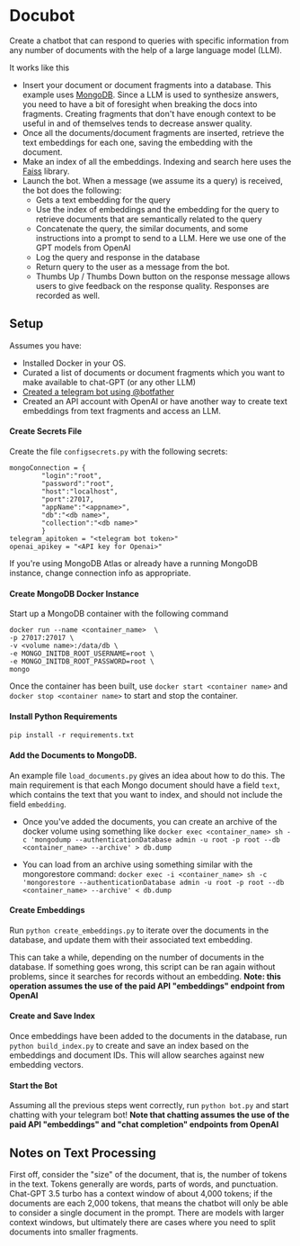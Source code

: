 # Docubot

Create a chatbot that can respond to queries with specific information from any number of documents with the help of a large language model (LLM). 

It works like this

- Insert your document or document fragments into a database. This example uses [MongoDB](https://www.mongodb.com/). Since a LLM is used to synthesize answers, you need to have a bit of foresight when breaking the docs into fragments. Creating fragments that don't have enough context to be useful in and of themselves tends to decrease answer quality.
- Once all the documents/document fragments are inserted, retrieve the text embeddings for each one, saving the embedding with the document.
- Make an index of all the embeddings. Indexing and search here uses the [Faiss](https://github.com/facebookresearch/faiss) library. 
- Launch the bot. When a message (we assume its a query) is received, the bot does the following:
  - Gets a text embedding for the query
  - Use the index of embeddings and the embedding for the query to retrieve documents that are semantically related to the query
  - Concatenate the query, the similar documents, and some instructions into a prompt to send to a LLM. Here we use one of the GPT models from OpenAI
  - Log the query and response in the database
  - Return query to the user as a message from the bot.
  - Thumbs Up / Thumbs Down button on the response message allows users to give feedback on the response quality. Responses are recorded as well.



## Setup

Assumes you have:

- Installed Docker in your OS.
- Curated a list of documents or document fragments which you want to make available to chat-GPT (or any other LLM)
- [Created a telegram bot using @botfather](https://core.telegram.org/bots/features#creating-a-new-bot)
- Created an API account with OpenAI or have another way to create text embeddings from text fragments and access an LLM.

#### Create Secrets File

Create the file `configsecrets.py` with the following secrets:

```
mongoConnection = { 	
		"login":"root",
		"password":"root",
		"host":"localhost",
		"port":27017,
		"appName":"<appname>",
		"db":"<db name>",
		"collection":"<db name>" 
		}
telegram_apitoken = "<telegram bot token>"
openai_apikey = "<API key for Openai>"
```
If you're using MongoDB Atlas or already have a running MongoDB instance, change connection info as appropriate.

#### Create MongoDB Docker Instance

Start up a MongoDB container with the following command

```
docker run --name <container_name>  \
-p 27017:27017 \
-v <volume name>:/data/db \
-e MONGO_INITDB_ROOT_USERNAME=root \
-e MONGO_INITDB_ROOT_PASSWORD=root \
mongo
```

Once the container has been built, use `docker start <container name>` and `docker stop <container name>` to start and stop the container. 

#### Install Python Requirements

```
pip install -r requirements.txt
```

#### Add the Documents to MongoDB.

 An example file `load_documents.py` gives an idea about how to do this. The main requirement is that each Mongo document should have a field `text`, which contains the text that you want to index, and should not include the field `embedding`.  

- Once you've added the documents, you can create an archive of the docker volume using something like  `docker exec <container_name> sh -c 'mongodump --authenticationDatabase admin -u root -p root --db <container_name> --archive' > db.dump`

- You can load from an archive using something similar with the mongorestore command: `docker exec -i <container_name> sh -c 'mongorestore --authenticationDatabase admin -u root -p root --db <container_name> --archive' < db.dump`

#### Create Embeddings 

Run `python create_embeddings.py` to iterate over the documents in the database, and update them with their associated text embedding.

This can take a while, depending on the number of documents in the database. If something goes wrong, this script can be ran again without problems, since it searches for records without an embedding. **Note: this operation assumes the use of the paid API "embeddings" endpoint from OpenAI**

#### Create and Save Index

Once embeddings have been added to the documents in the database, run `python build_index.py` to create and save an index based on the embeddings and document IDs. This will allow searches against new embedding vectors.

#### Start the Bot

Assuming all the previous steps went correctly, run `python bot.py` and start chatting with your telegram bot! **Note that chatting assumes the use of the paid API "embeddings" and "chat completion" endpoints from OpenAI**

## Notes on Text Processing

First off, consider the "size" of the document, that is, the number of tokens in the text. Tokens generally are words, parts of words, and punctuation. Chat-GPT 3.5 turbo has a context window of about 4,000 tokens; if the documents are each 2,000 tokens, that means the chatbot will only be able to consider a single document in the prompt. There are models with larger context windows, but ultimately there are cases where you need to split documents into smaller fragments.
